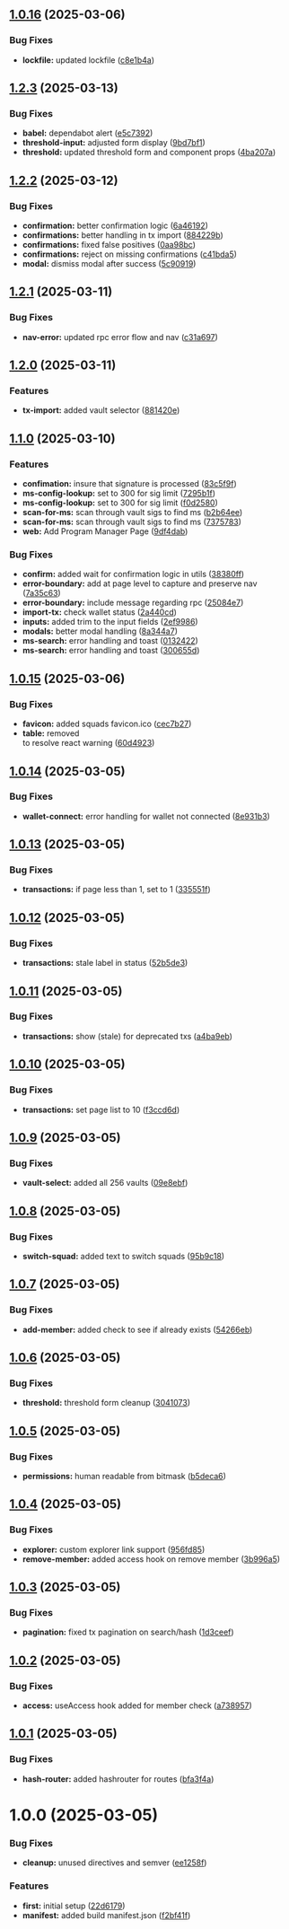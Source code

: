 ## [1.0.16](https://github.com/Squads-Protocol/public-v4-client/compare/v1.0.15...v1.0.16) (2025-03-06)


### Bug Fixes

* **lockfile:** updated lockfile ([c8e1b4a](https://github.com/Squads-Protocol/public-v4-client/commit/c8e1b4a3d209b7c1c3cfc4d9e7edb8e187e22833))

## [1.2.3](https://github.com/Squads-Protocol/public-v4-client/compare/v1.2.2...v1.2.3) (2025-03-13)


### Bug Fixes

* **babel:** dependabot alert ([e5c7392](https://github.com/Squads-Protocol/public-v4-client/commit/e5c7392313bd2baacc1990284238fa2cfa8846ec))
* **threshold-input:** adjusted form display ([9bd7bf1](https://github.com/Squads-Protocol/public-v4-client/commit/9bd7bf1bed3ee95759973a4868544b2d64d65d1d))
* **threshold:** updated threshold form and component props ([4ba207a](https://github.com/Squads-Protocol/public-v4-client/commit/4ba207a325964effad05efa1facaa22dc34658e9))

## [1.2.2](https://github.com/Squads-Protocol/public-v4-client/compare/v1.2.1...v1.2.2) (2025-03-12)


### Bug Fixes

* **confirmation:** better confirmation logic ([6a46192](https://github.com/Squads-Protocol/public-v4-client/commit/6a4619246bb3d6c78e8a3798416387748d438659))
* **confirmations:** better handling in tx import ([884229b](https://github.com/Squads-Protocol/public-v4-client/commit/884229bf4018bd1a51e935676bc7e27eedeb9d6d))
* **confirmations:** fixed false positives ([0aa98bc](https://github.com/Squads-Protocol/public-v4-client/commit/0aa98bc49e4d4d144dc955c7d0c501d21caafb8a))
* **confirmations:** reject on missing confirmations ([c41bda5](https://github.com/Squads-Protocol/public-v4-client/commit/c41bda54a266561a05821b1826ad0ed02a157336))
* **modal:** dismiss modal after success ([5c90919](https://github.com/Squads-Protocol/public-v4-client/commit/5c909195463419e01b581d3cd62016d28def31db))

## [1.2.1](https://github.com/Squads-Protocol/public-v4-client/compare/v1.2.0...v1.2.1) (2025-03-11)


### Bug Fixes

* **nav-error:** updated rpc error flow and nav ([c31a697](https://github.com/Squads-Protocol/public-v4-client/commit/c31a6970a60a8db6410246dde7c61c85542b8378))

## [1.2.0](https://github.com/Squads-Protocol/public-v4-client/compare/v1.1.0...v1.2.0) (2025-03-11)


### Features

* **tx-import:** added vault selector ([881420e](https://github.com/Squads-Protocol/public-v4-client/commit/881420e2e2f1e2a0c411ddfdbe7aa369bcde6b71))

## [1.1.0](https://github.com/Squads-Protocol/public-v4-client/compare/v1.0.16...v1.1.0) (2025-03-10)


### Features

* **confimation:** insure that signature is processed ([83c5f9f](https://github.com/Squads-Protocol/public-v4-client/commit/83c5f9f2c7ba71fe64904043d2dff5038795f227))
* **ms-config-lookup:** set to 300 for sig limit ([7295b1f](https://github.com/Squads-Protocol/public-v4-client/commit/7295b1fcc3cb77c3046f96d92ad72ddbe83cf974))
* **ms-config-lookup:** set to 300 for sig limit ([f0d2580](https://github.com/Squads-Protocol/public-v4-client/commit/f0d2580a24f33d849a0087b3bdafb331ce6da158))
* **scan-for-ms:** scan through vault sigs to find ms ([b2b64ee](https://github.com/Squads-Protocol/public-v4-client/commit/b2b64eec3ae50a6b49d4b79be06380feccd76920))
* **scan-for-ms:** scan through vault sigs to find ms ([7375783](https://github.com/Squads-Protocol/public-v4-client/commit/7375783a0e0fc46f95a59c4366b7b14e59e37f2f))
* **web:** Add Program Manager Page ([9df4dab](https://github.com/Squads-Protocol/public-v4-client/commit/9df4dabb5128a8cf46e480f8e77e3bd26c7f69b7))


### Bug Fixes

* **confirm:** added wait for confirmation logic in utils ([38380ff](https://github.com/Squads-Protocol/public-v4-client/commit/38380ff8472faa72bc6853141db3f2148343561d))
* **error-boundary:** add at page level to capture and preserve nav ([7a35c63](https://github.com/Squads-Protocol/public-v4-client/commit/7a35c63e4e9a63a29420f90455218a95d1f086f0))
* **error-boundary:** include message regarding rpc ([25084e7](https://github.com/Squads-Protocol/public-v4-client/commit/25084e7aa4e63573fde0bc2df3b3ef403b862501))
* **import-tx:** check wallet status ([2a440cd](https://github.com/Squads-Protocol/public-v4-client/commit/2a440cd84c32cc4129394f75e9865124057ea6da))
* **inputs:** added trim to the input fields ([2ef9986](https://github.com/Squads-Protocol/public-v4-client/commit/2ef998612615fde26bc739be8b46a9926cabe1d1))
* **modals:** better modal handling ([8a344a7](https://github.com/Squads-Protocol/public-v4-client/commit/8a344a704e6dac0f44826bc42b7d82aedbcc6c0e))
* **ms-search:** error handling and toast ([0132422](https://github.com/Squads-Protocol/public-v4-client/commit/01324227c0d2438488e5467fc2a85a7e65c2c576))
* **ms-search:** error handling and toast ([300655d](https://github.com/Squads-Protocol/public-v4-client/commit/300655dda6a90e38f2120888102d2c0889fbabfb))

## [1.0.15](https://github.com/Squads-Protocol/public-v4-client/compare/v1.0.14...v1.0.15) (2025-03-06)


### Bug Fixes

* **favicon:** added squads favicon.ico ([cec7b27](https://github.com/Squads-Protocol/public-v4-client/commit/cec7b273545d9fb61f24331b271610be53794632))
* **table:** removed <div> to resolve react warning ([60d4923](https://github.com/Squads-Protocol/public-v4-client/commit/60d4923ce4d6ee372873f3c6e6f9257640bca37a))

## [1.0.14](https://github.com/Squads-Protocol/public-v4-client/compare/v1.0.13...v1.0.14) (2025-03-05)


### Bug Fixes

* **wallet-connect:** error handling for wallet not connected ([8e931b3](https://github.com/Squads-Protocol/public-v4-client/commit/8e931b33d8e39628d8e633037aadb0140286279e))

## [1.0.13](https://github.com/Squads-Protocol/public-v4-client/compare/v1.0.12...v1.0.13) (2025-03-05)


### Bug Fixes

* **transactions:** if page less than 1, set to 1 ([335551f](https://github.com/Squads-Protocol/public-v4-client/commit/335551f868e7b5770e0a24763442feed033ea2d9))

## [1.0.12](https://github.com/Squads-Protocol/public-v4-client/compare/v1.0.11...v1.0.12) (2025-03-05)


### Bug Fixes

* **transactions:** stale label in status ([52b5de3](https://github.com/Squads-Protocol/public-v4-client/commit/52b5de39c06b507e20115df23501703fc8334777))

## [1.0.11](https://github.com/Squads-Protocol/public-v4-client/compare/v1.0.10...v1.0.11) (2025-03-05)


### Bug Fixes

* **transactions:** show (stale) for deprecated txs ([a4ba9eb](https://github.com/Squads-Protocol/public-v4-client/commit/a4ba9ebfb902a3fc00b0ac7802351065f559cd67))

## [1.0.10](https://github.com/Squads-Protocol/public-v4-client/compare/v1.0.9...v1.0.10) (2025-03-05)


### Bug Fixes

* **transactions:** set page list to 10 ([f3ccd6d](https://github.com/Squads-Protocol/public-v4-client/commit/f3ccd6d9313468c6334312ad289537338aa210c6))

## [1.0.9](https://github.com/Squads-Protocol/public-v4-client/compare/v1.0.8...v1.0.9) (2025-03-05)


### Bug Fixes

* **vault-select:** added all 256 vaults ([09e8ebf](https://github.com/Squads-Protocol/public-v4-client/commit/09e8ebfdae739549edf9a85a323ab47669f90cd8))

## [1.0.8](https://github.com/Squads-Protocol/public-v4-client/compare/v1.0.7...v1.0.8) (2025-03-05)


### Bug Fixes

* **switch-squad:** added text to switch squads ([95b9c18](https://github.com/Squads-Protocol/public-v4-client/commit/95b9c18cbc9b37f6947178cc320b66805ec71359))

## [1.0.7](https://github.com/Squads-Protocol/public-v4-client/compare/v1.0.6...v1.0.7) (2025-03-05)


### Bug Fixes

* **add-member:** added check to see if already exists ([54266eb](https://github.com/Squads-Protocol/public-v4-client/commit/54266ebb3f31fad0f8df562019e9919671abf017))

## [1.0.6](https://github.com/Squads-Protocol/public-v4-client/compare/v1.0.5...v1.0.6) (2025-03-05)


### Bug Fixes

* **threshold:** threshold form cleanup ([3041073](https://github.com/Squads-Protocol/public-v4-client/commit/3041073f2087b75b52beb6dab365e9b8083db1c6))

## [1.0.5](https://github.com/Squads-Protocol/public-v4-client/compare/v1.0.4...v1.0.5) (2025-03-05)


### Bug Fixes

* **permissions:** human readable from bitmask ([b5deca6](https://github.com/Squads-Protocol/public-v4-client/commit/b5deca69dec3313f988207fc07d1e3d3f09525af))

## [1.0.4](https://github.com/Squads-Protocol/public-v4-client/compare/v1.0.3...v1.0.4) (2025-03-05)


### Bug Fixes

* **explorer:** custom explorer link support ([956fd85](https://github.com/Squads-Protocol/public-v4-client/commit/956fd85033679cebaeac95abdac9b7cc01fe6c0d))
* **remove-member:** added access hook on remove member ([3b996a5](https://github.com/Squads-Protocol/public-v4-client/commit/3b996a5396565168b51bc45dd837165a5ffaece2))

## [1.0.3](https://github.com/Squads-Protocol/public-v4-client/compare/v1.0.2...v1.0.3) (2025-03-05)


### Bug Fixes

* **pagination:** fixed tx pagination on search/hash ([1d3ceef](https://github.com/Squads-Protocol/public-v4-client/commit/1d3ceef995fd3bd24bacd20c4e5c29677ad955c8))

## [1.0.2](https://github.com/Squads-Protocol/public-v4-client/compare/v1.0.1...v1.0.2) (2025-03-05)


### Bug Fixes

* **access:** useAccess hook added for member check ([a738957](https://github.com/Squads-Protocol/public-v4-client/commit/a738957f6cca520f4cf20a3847bcc3a0beb1c4df))

## [1.0.1](https://github.com/Squads-Protocol/public-v4-client/compare/v1.0.0...v1.0.1) (2025-03-05)


### Bug Fixes

* **hash-router:** added hashrouter for routes ([bfa3f4a](https://github.com/Squads-Protocol/public-v4-client/commit/bfa3f4a3499c320716a4e37e14c2fcd0c65d3b81))

# 1.0.0 (2025-03-05)


### Bug Fixes

* **cleanup:** unused directives and semver ([ee1258f](https://github.com/Squads-Protocol/public-v4-client/commit/ee1258ffa741a0946475c5f2cc725869e94cead4))


### Features

* **first:** initial setup ([22d6179](https://github.com/Squads-Protocol/public-v4-client/commit/22d61794e69076609667a368b7941a2da9ffa6a0))
* **manifest:** added build manifest.json ([f2bf41f](https://github.com/Squads-Protocol/public-v4-client/commit/f2bf41fd13d7db0c161df5c9ec582e2dd3421c0b))
